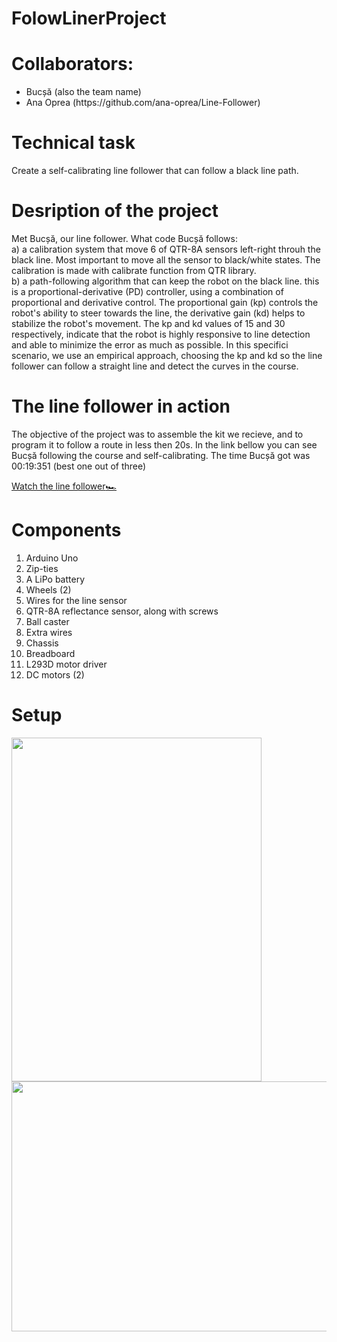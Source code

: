 # FolowLinerProject

# Collaborators:
<ul>
<li>Bucșă (also the team name)</li>
<li> Ana Oprea (https://github.com/ana-oprea/Line-Follower) </li>
</ul>

# Technical task
  Create a self-calibrating line follower that can follow a black line path. 
 
 # Desription of the project
Met Bucșă, our line follower. What code Bucșă follows:  
  a) a calibration system that move 6 of QTR-8A sensors left-right throuh the black line. Most important to move all the sensor to black/white states. The calibration is made with calibrate function from QTR library.<br>
  b) a path-following algorithm that can keep the robot on the black line. this is a proportional-derivative (PD) controller, using a combination of proportional  and derivative control. The proportional gain (kp) controls the robot's ability to steer towards the line, the derivative gain (kd) helps to stabilize the robot's movement. The kp and kd values of 15 and 30 respectively, indicate that the robot is highly responsive to line detection and able to minimize the error as much as possible. In this specifici scenario, we use an empirical approach, choosing the kp and kd so the line follower can follow a straight line and detect the curves in the course.
  
 # The line follower in action
The objective of the project was to assemble the kit we recieve, and to program it to follow a route in less then 20s. In the link bellow you can see Bucșă following the course and self-calibrating.
The time Bucșă got was 00:19:351 (best one out of three)

[Watch the line follower:racing_car:](https://youtu.be/azvnlHyIW_s)

# Components 
  1. Arduino Uno
  2. Zip-ties
  3. A LiPo battery
  4. Wheels (2)
  5. Wires for the line sensor
  6. QTR-8A reflectance sensor, along with screws
  7. Ball caster
  8. Extra wires 
  9. Chassis
  10. Breadboard 
  11. L293D motor driver
  12. DC motors (2)
  
# Setup
<img src="https://user-images.githubusercontent.com/79380914/213724040-7274edad-ea16-4fb0-8690-d04dfb732cd5.jpg"  width="400" height="550" /><span>   </span><img src="https://user-images.githubusercontent.com/79380914/213724034-58e2e5cd-a0d4-44fb-81db-62b7e7b51a09.jpg"  width="550" height="400" />




  


